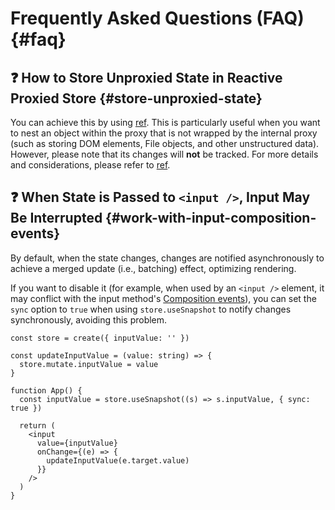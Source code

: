 # Frequently Asked Questions (FAQ) {#faq}

## ❓ How to Store Unproxied State in Reactive Proxied Store \{#store-unproxied-state}

You can achieve this by using [ref](/reference/root#ref). This is particularly useful when you want to nest an object within the proxy that is not wrapped by the internal proxy (such as storing DOM elements, File objects, and other unstructured data). However, please note that its changes will **not** be tracked. For more details and considerations, please refer to [ref](/reference/root#ref).

## ❓ When State is Passed to `<input />`, Input May Be Interrupted \{#work-with-input-composition-events}

By default, when the state changes, changes are notified asynchronously to achieve a merged update (i.e., batching) effect, optimizing rendering.

If you want to disable it (for example, when used by an `<input />` element, it may conflict with the input method's [Composition events](https://developer.mozilla.org/en-US/docs/Web/API/CompositionEvent)), you can set the `sync` option to `true` when using `store.useSnapshot` to notify changes synchronously, avoiding this problem.

```tsx {8}
const store = create({ inputValue: '' })

const updateInputValue = (value: string) => {
  store.mutate.inputValue = value
}

function App() {
  const inputValue = store.useSnapshot((s) => s.inputValue, { sync: true })

  return (
    <input
      value={inputValue}
      onChange={(e) => {
        updateInputValue(e.target.value)
      }}
    />
  )
}
```
